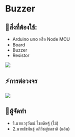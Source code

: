# Buzzer

## 📌สิ่งที่ต้องใช้:

* Arduino uno หรือ Node MCU
* Board
* Buzzer
* Resistor

<img src="https://cdn.instructables.com/F8N/7S06/IAP6UGQP/F8N7S06IAP6UGQP.LARGE.jpg">

## ⚡️การต่อวงจร
<img src="https://cdn.instructables.com/F3D/DJQ4/IAP6UGTG/F3DDJQ4IAP6UGTG.LARGE.jpg?auto=webp&crop=3:2">

## 🔰ผู้จัดทำ
* 1.นายเวรุวัฒน์ ไชยดิษฐ์ (ไม้)
* 2.นายธัชพันธุ์ อภิวิชญ์ชลชาติ (แอ้น)
